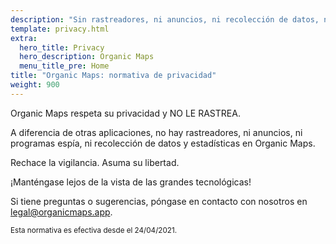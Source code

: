 ```yaml
---
description: "Sin rastreadores, ni anuncios, ni recolección de datos, ni recolección de estadísticas ni «spyware»"
template: privacy.html
extra:
  hero_title: Privacy
  hero_description: Organic Maps 
  menu_title_pre: Home
title: "Organic Maps: normativa de privacidad"
weight: 900
---
```


Organic Maps respeta su privacidad y NO LE RASTREA.

A diferencia de otras aplicaciones, no hay rastreadores, ni anuncios, ni
programas espía, ni recolección de datos y estadísticas en Organic Maps.

Rechace la vigilancia. Asuma su libertad.

¡Manténgase lejos de la vista de las grandes tecnológicas!

Si tiene preguntas o sugerencias, póngase en contacto con nosotros en
[legal@organicmaps.app](mailto:legal@organicmaps.app).

<sub>Esta normativa es efectiva desde el 24/04/2021.</sub>

